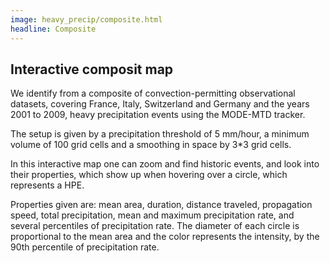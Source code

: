 ```yaml
---
image: heavy_precip/composite.html
headline: Composite
---
```


## Interactive composit map

We identify from a composite of convection-permitting observational datasets, covering France, Italy, Switzerland and Germany and the years 2001 to 2009, heavy precipitation events using the MODE-MTD tracker.

The setup is given by a precipitation threshold of 5 mm/hour, a minimum volume of 100 grid cells and a smoothing in space by 3*3 grid cells.

In this interactive map one can zoom and find historic events, and look into their properties, which show up when hovering over a circle, which represents a HPE.

Properties given are: mean area, duration, distance traveled, propagation speed, total precipitation, mean and maximum precipitation rate, and several percentiles of precipitation rate. The diameter of each circle is proportional to the mean area and the color represents the intensity, by the 90th percentile of precipitation rate.
